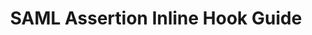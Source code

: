 ---
title: SAML Assertion Inline Hook Guide
excerpt: Learn how to easily implement a SAML Assertion inline hook
layout: Guides
sections:
 - main
---
